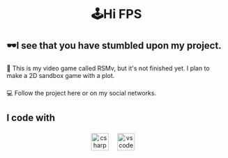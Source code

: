 <h1 align="center">🕹Hi FPS</h1>

###

<h2 align="left">🕶I see that you have stumbled upon my project.</h2>

###

<p align="left">🎯 This is my video game called RSMv, but it's not finished yet.
I plan to make a 2D sandbox game with a plot.</p>

###

<p align="left">💻 Follow the project here or on my social networks.</p>


###

<h2 align="left">I code with</h2>

###

<div align="center">
  <img src="https://cdn.jsdelivr.net/gh/devicons/devicon/icons/csharp/csharp-original.svg" height="40" alt="csharp logo"  />
  <img width="12" />
  <img src="https://cdn.jsdelivr.net/gh/devicons/devicon/icons/vscode/vscode-original.svg" height="40" alt="vscode logo"  />
  <img width="12" />
</div>

###
